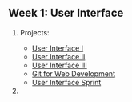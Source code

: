## Week 1: User Interface
1. Projects:
    * [User Interface I](./user-interface-i)
    * [User Interface II](./user-interface-ii)
    * [User Interface III](./user-interface-iii)
    * [Git for Web Development](./git-for-web-dev)
    * [User Interface Sprint](./sprint)

2. 